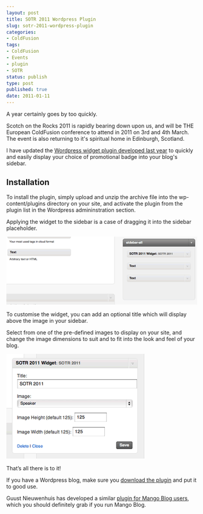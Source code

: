 ```yaml
---
layout: post
title: SOTR 2011 Wordpress Plugin
slug: sotr-2011-wordpress-plugin
categories:
- ColdFusion
tags:
- ColdFusion
- Events
- plugin
- SOTR
status: publish
type: post
published: true
date: 2011-01-11
---
```

<p>A year certainly goes by too quickly.</p>
<p>Scotch on the Rocks 2011 is rapidly bearing down upon us, and will be THE European ColdFusion conference to attend in 2011 on 3rd and 4th March. The event is also returning to it's spiritual home in Edinburgh, Scotland.</p>
<p>I have updated the <a title="SOTR 2010 Wordpress Plugin" href="http://www.mattgifford.co.uk/sotr-2010-wordpress-plugin/">Wordpress widget plugin developed last year</a> to quickly and easily display your choice of promotional badge into your blog's sidebar.</p>
<h2>Installation</h2>
<p>To install the plugin, simply upload and unzip the archive file into the wp-content/plugins directory on your site, and activate the plugin from the plugin list in the Wordpress admininstration section.</p>
<p>Applying the widget to the sidebar is a case of dragging it into the sidebar placeholder.</p>
<p><img title="Scotch on the Rocks 2011 Wordpress Plugin" src="/assets/uploads/2011/01/sotr2011_Widget01.gif" alt="Scotch on the Rocks 2011 Wordpress Plugin" /></p>
<p>To customise the widget, you can add an optional title which will display above the image in your sidebar.</p>
<p>Select from one of the pre-defined images to display on your site, and change the image dimensions to suit and to fit into the look and feel of your blog.</p>
<p><img title="Scotch on the Rocks 2011 Wordpress Plugin" src="/assets/uploads/2011/01/sotr2011_Widget02.gif" alt="Scotch on the Rocks 2011 Wordpress Plugin" /></p>
<p>That’s all there is to it!</p>
<p>If you have a Wordpress blog, make sure you <a title="Download the SOTR2011 Wordpress Widget Plugin" href="http://www.monkehworks.com/downloads/SOTR11/SOTR2011_Badge_Widget.zip" target="_blank">download the plugin</a> and put it to good use.</p>
<p>Guust Nieuwenhuis has developed a similar <a title="Visit Guust's site for the Mango Blog SOTR 2010 plugin" href="http://www.lagaffe.be/page.cfm/projects/sotr2011-badges" target="_blank">plugin for Mango Blog users</a>, which you should definitely grab if you run Mango Blog.</p>
